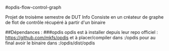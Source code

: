#opdis-flow-control-graph

Projet de troisème semestre de DUT Info
Consiste en un créateur de graphe de flot de contrôle récupéré à partir d'un binaire

##Dépendances :
###opdis
opdis est à installer depuis leur repo officiel : https://github.com/mkfs/opdis
et à placer/compiler dans :/opdis 
pour au final avoir le binaire dans :/opdis/dist/opdis
